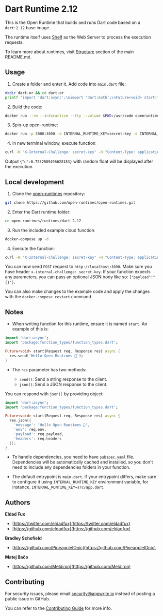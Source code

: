 # Dart Runtime 2.12

This is the Open Runtime that builds and runs Dart code based on a `dart:2.12` base image. 

The runtime itself uses [Shelf](https://pub.dev/documentation/shelf/latest/shelf_io/shelf_io-library.html) as the Web Server to process the execution requests.

To learn more about runtimes, visit [Structure](https://github.com/open-runtimes/open-runtimes#structure) section of the main README.md.

## Usage

1. Create a folder and enter it. Add code into `main.dart` file:

```bash
mkdir dart-or && cd dart-or
printf "import 'dart:async';\nimport 'dart:math';\nFuture<void> start(final req, final res) async {\n  res.json({'n': new Random().nextDouble() });\n}" > main.dart
```

2. Build the code:

```bash
docker run --rm --interactive --tty --volume $PWD:/usr/code openruntimes/dart:2.12 sh /usr/local/src/build.sh
```

3. Spin-up open-runtime:

```bash
docker run -p 3000:3000 -e INTERNAL_RUNTIME_KEY=secret-key -e INTERNAL_RUNTIME_ENTRYPOINT=main.dart --rm --interactive --tty --volume $PWD/code.tar.gz:/tmp/code.tar.gz:ro openruntimes/dart:2.12 sh /usr/local/src/start.sh
```

4. In new terminal window, execute function:

```bash
curl -H "X-Internal-Challenge: secret-key" -H "Content-Type: application/json" -X POST http://localhost:3000/ -d '{"payload":"{}"}'
```

Output `{"n":0.7232589496628183}` with random float will be displayed after the execution.

## Local development

1. Clone the [open-runtimes](https://github.com/open-runtimes/open-runtimes) repository:

```bash
git clone https://github.com/open-runtimes/open-runtimes.git
```

2. Enter the Dart runtime folder:

```bash
cd open-runtimes/runtimes/dart-2.12
```

3. Run the included example cloud function:

```bash
docker-compose up -d
```

4. Execute the function:

```bash
curl -H "X-Internal-Challenge: secret-key" -H "Content-Type: application/json" -X POST http://localhost:3000/ -d '{"payload":"{}"}'
```

You can now send `POST` request to `http://localhost:3000`. Make sure you have header `x-internal-challenge: secret-key`. If your function expects any parameters, you can pass an optional JSON body like so: `{"payload":"{}"}`.

You can also make changes to the example code and apply the changes with the `docker-compose restart` command.

## Notes

- When writing function for this runtime, ensure it is named `start`. An example of this is:

```dart
import 'dart:async';
import 'package:function_types/function_types.dart';

Future<void> start(Request req, Response res) async {
  res.send('Hello Open Runtimes 👋');
}
```

- The `res` parameter has two methods:

    - `send()`: Send a string response to the client.
    - `json()`: Send a JSON response to the client.

You can respond with `json()` by providing object:

```dart
import 'dart:async';
import 'package:function_types/function_types.dart';

Future<void> start(Request req, Response res) async {
  res.json({
    'message': "Hello Open Runtimes 👋",
    'env': req.env,
    'payload': req.payload,
    'headers': req.headers
  });
}
```

- To handle dependencies, you need to have `pubspec.yaml` file. Dependencies will be automatically cached and installed, so you don't need to include any dependencies folders in your function.

- The default entrypoint is `main.dart`. If your entrypoint differs, make sure to configure it using `INTERNAL_RUNTIME_KEY` environment variable, for instance, `INTERNAL_RUNTIME_KEY=src/app.dart`.

## Authors

**Eldad Fux**

+ [https://twitter.com/eldadfux](https://twitter.com/eldadfux)
+ [https://github.com/eldadfux](https://github.com/eldadfux)

**Bradley Schofield**

+ [https://github.com/PineappleIOnic](https://github.com/PineappleIOnic)

**Matej Bačo**

+ [https://github.com/Meldiron](https://github.com/Meldiron)

## Contributing

For security issues, please email security@appwrite.io instead of posting a public issue in GitHub.

You can refer to the [Contributing Guide](https://github.com/open-runtimes/open-runtimes/blob/main/CONTRIBUTING.md) for more info.
